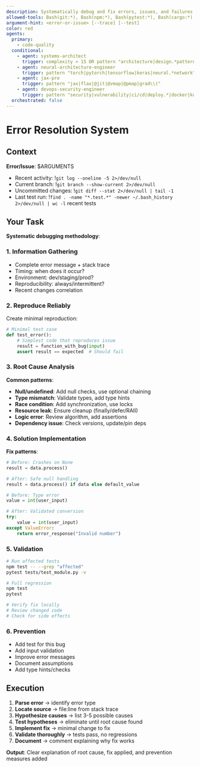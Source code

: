 ```yaml
---
description: Systematically debug and fix errors, issues, and failures
allowed-tools: Bash(git:*), Bash(npm:*), Bash(pytest:*), Bash(cargo:*)
argument-hint: <error-or-issue> [--trace] [--test]
color: red
agents:
  primary:
    - code-quality
  conditional:
    - agent: systems-architect
      trigger: complexity > 15 OR pattern "architecture|design.*pattern|system.*design|scalability"
    - agent: neural-architecture-engineer
      trigger: pattern "torch|pytorch|tensorflow|keras|neural.*network"
    - agent: jax-pro
      trigger: pattern "jax|flax|@jit|@vmap|@pmap|grad\\("
    - agent: devops-security-engineer
      trigger: pattern "security|vulnerability|ci/cd|deploy.*|docker|kubernetes|container"
  orchestrated: false
---
```


# Error Resolution System

## Context

**Error/Issue**: $ARGUMENTS

- Recent activity: !`git log --oneline -5 2>/dev/null`
- Current branch: !`git branch --show-current 2>/dev/null`
- Uncommitted changes: !`git diff --stat 2>/dev/null | tail -1`
- Last test run: !`find . -name "*.test.*" -newer ~/.bash_history 2>/dev/null | wc -l` recent tests

## Your Task

**Systematic debugging methodology**:

### 1. Information Gathering
- Complete error message + stack trace
- Timing: when does it occur?
- Environment: dev/staging/prod?
- Reproducibility: always/intermittent?
- Recent changes correlation

### 2. Reproduce Reliably
Create minimal reproduction:
```python
# Minimal test case
def test_error():
    # Simplest code that reproduces issue
    result = function_with_bug(input)
    assert result == expected  # Should fail
```

### 3. Root Cause Analysis
**Common patterns**:
- **Null/undefined**: Add null checks, use optional chaining
- **Type mismatch**: Validate types, add type hints
- **Race condition**: Add synchronization, use locks
- **Resource leak**: Ensure cleanup (finally/defer/RAII)
- **Logic error**: Review algorithm, add assertions
- **Dependency issue**: Check versions, update/pin deps

### 4. Solution Implementation
**Fix patterns**:
```python
# Before: Crashes on None
result = data.process()

# After: Safe null handling
result = data.process() if data else default_value

# Before: Type error
value = int(user_input)

# After: Validated conversion
try:
    value = int(user_input)
except ValueError:
    return error_response("Invalid number")
```

### 5. Validation
```bash
# Run affected tests
npm test -- --grep "affected"
pytest tests/test_module.py -v

# Full regression
npm test
pytest

# Verify fix locally
# Review changed code
# Check for side effects
```

### 6. Prevention
- Add test for this bug
- Add input validation
- Improve error messages
- Document assumptions
- Add type hints/checks

## Execution

1. **Parse error** → identify error type
2. **Locate source** → file:line from stack trace
3. **Hypothesize causes** → list 3-5 possible causes
4. **Test hypotheses** → eliminate until root cause found
5. **Implement fix** → minimal change to fix
6. **Validate thoroughly** → tests pass, no regressions
7. **Document** → comment explaining why fix works

**Output**: Clear explanation of root cause, fix applied, and prevention measures added
